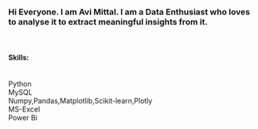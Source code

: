 ### Hi Everyone. I am Avi Mittal. I am a Data Enthusiast who loves to analyse it to extract meaningful insights from it.
<br>

#### Skills: 
<br>
Python 
<br>
MySQL
<br>
Numpy,Pandas,Matplotlib,Scikit-learn,Plotly
<br>
MS-Excel
<br>
Power Bi

<!--
**avii-07/avii-07** is a ✨ _special_ ✨ repository because its `README.md` (this file) appears on your GitHub profile.

Here are some ideas to get you started:

- 🔭 I’m currently working on ...
- 🌱 I’m currently learning ...
- 👯 I’m looking to collaborate on ...
- 🤔 I’m looking for help with ...
- 💬 Ask me about ...
- 📫 How to reach me: ...
- 😄 Pronouns: ...
- ⚡ Fun fact: ...
-->

